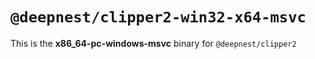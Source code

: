 # `@deepnest/clipper2-win32-x64-msvc`

This is the **x86_64-pc-windows-msvc** binary for `@deepnest/clipper2`
